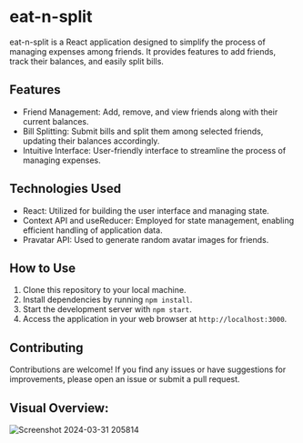 # eat-n-split

eat-n-split is a React application designed to simplify the process of managing expenses among friends. It provides features to add friends, track their balances, and easily split bills.

## Features
- Friend Management: Add, remove, and view friends along with their current balances.
- Bill Splitting: Submit bills and split them among selected friends, updating their balances accordingly.
- Intuitive Interface: User-friendly interface to streamline the process of managing expenses.

## Technologies Used
- React: Utilized for building the user interface and managing state.
- Context API and useReducer: Employed for state management, enabling efficient handling of application data.
- Pravatar API: Used to generate random avatar images for friends.

## How to Use
1. Clone this repository to your local machine.
2. Install dependencies by running `npm install`.
3. Start the development server with `npm start`.
4. Access the application in your web browser at `http://localhost:3000`.

## Contributing
Contributions are welcome! If you find any issues or have suggestions for improvements, please open an issue or submit a pull request.

## Visual Overview:
![Screenshot 2024-03-31 205814](https://github.com/omarhark/eat-n-split/assets/141445140/06c47c12-adda-4b65-9f8f-cd8fbe8884cd)


